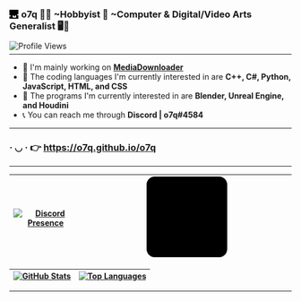 ### <img src="assets/images/icon.png" style="margin-bottom: -0.15rem; margin-right: 1px;"> **o7q** 👋🙂 ~Hobbyist 🧰 ~Computer & Digital/Video Arts Generalist 🖥️🎥

<p style="margin-top: -5px;"></p>

![**Profile Views**](https://komarev.com/ghpvc/?username=o7q&style=flat&color=blue&label=Profile+Views)

<p style="margin-top: -8px;"></p>

---

- 🧼 I'm mainly working on [**MediaDownloader**](https://github.com/o7q/MediaDownloader)
- 🤖 The coding languages I'm currently interested in are **C++, C#, Python, JavaScript, HTML, and CSS**
- 🎨 The programs I'm currently interested in are **Blender, Unreal Engine, and Houdini**
- 📞 You can reach me through **Discord | o7q#4584**

---

### · ◡ · 👉 https://o7q.github.io/o7q

---

[![**Discord Presence**](https://lanyard.cnrad.dev/api/307269599680790528?bg=151515)](https://discord.gg/n8jSSSB) | <img src="assets/images/o7qzoom.gif" style="width: 40%; border-radius: 10%;">
|-|-|

[![**GitHub Stats**](https://readme-stats.clckblog.space/api?username=o7q&theme=dark&show_icons=true&hide=prs)](https://github.com/o7q/o7q) | [![**Top Languages**](https://readme-stats.clckblog.space/api/top-langs/?username=o7q&theme=dark&layout=compact&langs_count=6)](https://github.com/o7q?tab=repositories)
|-|-|

---